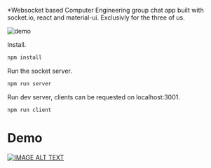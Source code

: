 *Websocket based Computer Engineering group chat app built with socket.io, react and material-ui.
Exclusivly for the three of us.



![demo](https://user-images.githubusercontent.com/31125521/36561436-fb278416-1813-11e8-8ff1-e15c61da88b5.gif)

Install.

``` bash
npm install
```

Run the socket server.

``` bash
npm run server
```

Run dev server, clients can be requested on localhost:3001.

``` bash
npm run client
```

# Demo

[![IMAGE ALT TEXT](https://user-images.githubusercontent.com/31125521/36549564-5f8a8c76-17f3-11e8-97fd-a7424f4905be.jpg)](https://www.youtube.com/watch?v=EHL_2JEAsbQ "Nodejs WebSocket Chat App with socket.io, Reactjs and material-ui")
